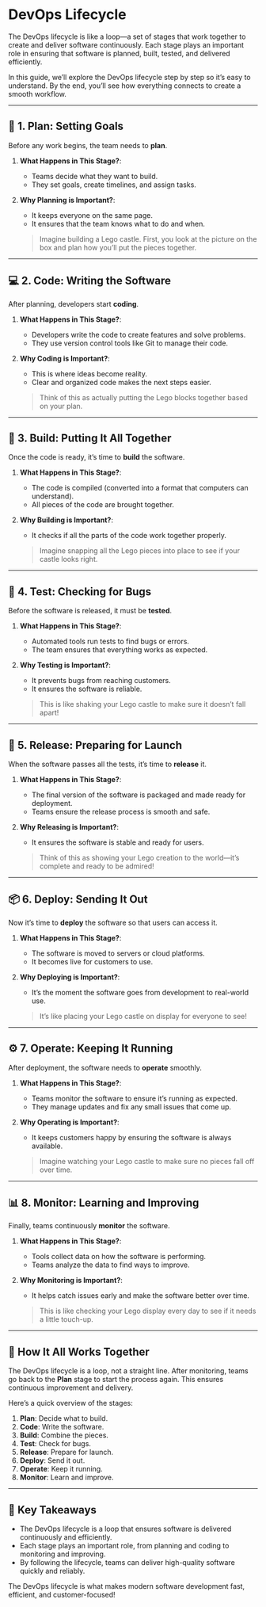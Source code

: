 # DevOps Lifecycle

The DevOps lifecycle is like a loop—a set of stages that work together to create and deliver software continuously. Each stage plays an important role in ensuring that software is planned, built, tested, and delivered efficiently.

In this guide, we’ll explore the DevOps lifecycle step by step so it’s easy to understand. By the end, you’ll see how everything connects to create a smooth workflow.

---

## 📝 1. Plan: Setting Goals

Before any work begins, the team needs to **plan**. 

1. **What Happens in This Stage?**:
   - Teams decide what they want to build.
   - They set goals, create timelines, and assign tasks.

2. **Why Planning is Important?**:
   - It keeps everyone on the same page.
   - It ensures that the team knows what to do and when.

   > Imagine building a Lego castle. First, you look at the picture on the box and plan how you’ll put the pieces together.

---

## 💻 2. Code: Writing the Software

After planning, developers start **coding**.

1. **What Happens in This Stage?**:
   - Developers write the code to create features and solve problems.
   - They use version control tools like Git to manage their code.

2. **Why Coding is Important?**:
   - This is where ideas become reality.
   - Clear and organized code makes the next steps easier.

   > Think of this as actually putting the Lego blocks together based on your plan.

---

## 🔨 3. Build: Putting It All Together

Once the code is ready, it’s time to **build** the software.

1. **What Happens in This Stage?**:
   - The code is compiled (converted into a format that computers can understand).
   - All pieces of the code are brought together.

2. **Why Building is Important?**:
   - It checks if all the parts of the code work together properly.

   > Imagine snapping all the Lego pieces into place to see if your castle looks right.

---

## 🧪 4. Test: Checking for Bugs

Before the software is released, it must be **tested**.

1. **What Happens in This Stage?**:
   - Automated tools run tests to find bugs or errors.
   - The team ensures that everything works as expected.

2. **Why Testing is Important?**:
   - It prevents bugs from reaching customers.
   - It ensures the software is reliable.

   > This is like shaking your Lego castle to make sure it doesn’t fall apart!

---

## 🚀 5. Release: Preparing for Launch

When the software passes all the tests, it’s time to **release** it.

1. **What Happens in This Stage?**:
   - The final version of the software is packaged and made ready for deployment.
   - Teams ensure the release process is smooth and safe.

2. **Why Releasing is Important?**:
   - It ensures the software is stable and ready for users.

   > Think of this as showing your Lego creation to the world—it’s complete and ready to be admired!

---

## 📦 6. Deploy: Sending It Out

Now it’s time to **deploy** the software so that users can access it.

1. **What Happens in This Stage?**:
   - The software is moved to servers or cloud platforms.
   - It becomes live for customers to use.

2. **Why Deploying is Important?**:
   - It’s the moment the software goes from development to real-world use.

   > It’s like placing your Lego castle on display for everyone to see!

---

## ⚙️ 7. Operate: Keeping It Running

After deployment, the software needs to **operate** smoothly.

1. **What Happens in This Stage?**:
   - Teams monitor the software to ensure it’s running as expected.
   - They manage updates and fix any small issues that come up.

2. **Why Operating is Important?**:
   - It keeps customers happy by ensuring the software is always available.

   > Imagine watching your Lego castle to make sure no pieces fall off over time.

---

## 📊 8. Monitor: Learning and Improving

Finally, teams continuously **monitor** the software.

1. **What Happens in This Stage?**:
   - Tools collect data on how the software is performing.
   - Teams analyze the data to find ways to improve.

2. **Why Monitoring is Important?**:
   - It helps catch issues early and make the software better over time.

   > This is like checking your Lego display every day to see if it needs a little touch-up.

---

## 🔄 How It All Works Together

The DevOps lifecycle is a loop, not a straight line. After monitoring, teams go back to the **Plan** stage to start the process again. This ensures continuous improvement and delivery.

Here’s a quick overview of the stages:

1. **Plan**: Decide what to build.
2. **Code**: Write the software.
3. **Build**: Combine the pieces.
4. **Test**: Check for bugs.
5. **Release**: Prepare for launch.
6. **Deploy**: Send it out.
7. **Operate**: Keep it running.
8. **Monitor**: Learn and improve.

---

## 🎯 Key Takeaways

- The DevOps lifecycle is a loop that ensures software is delivered continuously and efficiently.
- Each stage plays an important role, from planning and coding to monitoring and improving.
- By following the lifecycle, teams can deliver high-quality software quickly and reliably.

The DevOps lifecycle is what makes modern software development fast, efficient, and customer-focused!

